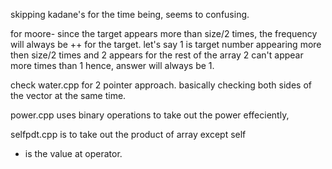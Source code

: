 skipping kadane's for the time being, seems to confusing. 

for moore- since the target appears more than size/2 times, the frequency will always be ++ for the target. 
let's say 1 is target number appearing more then size/2 times and 2 appears for the rest of the array
2 can't appear more times than 1 hence, answer will always be 1. 

check water.cpp for 2 pointer approach. 
basically checking both sides of the vector at the same time. 

power.cpp uses binary operations to take out the power effeciently, 

selfpdt.cpp is to take out the product of array except self 

* is the value at operator. 
